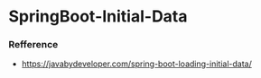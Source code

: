 # SpringBoot-Initial-Data

### Refference 

- https://javabydeveloper.com/spring-boot-loading-initial-data/
